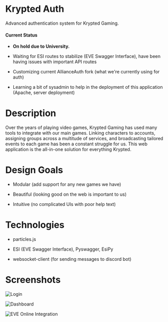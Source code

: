# Krypted Auth
Advanced authentication system for Krypted Gaming.

#### Current Status
- **On hold due to University.**

- Waiting for ESI routes to stabilize (EVE Swagger Interface), have been having issues with important API routes

- Customizing current AllianceAuth fork (what we're currently using for auth)

- Learning a bit of sysadmin to help in the deployment of this application (Apache, server deployment)

# Description
Over the years of playing video games, Krypted Gaming has used many tools to integrate with our main games. Linking characters to accounts, assigning groups across a multitude of services, and broadcasting tailored events to each game has been a constant struggle for us. This web application is the all-in-one solution for everything Krypted.

# Design Goals
- Modular (add support for any new games we have)

- Beautiful (looking good on the web is important to us)

- Intuitive (no complicated UIs with poor help text)

# Technologies
- particles.js

- ESI (EVE Swagger Interface), Pyswagger, EsiPy

- websocket-client (for sending messages to discord bot)

# Screenshots
![Login](https://github.com/porowns/krypted-auth/blob/master/screenshots/login.png)

![Dashboard](https://github.com/porowns/krypted-auth/blob/master/screenshots/dashboard.png)

![EVE Online Integration](https://github.com/porowns/krypted-auth/blob/master/screenshots/game_integration.png)
